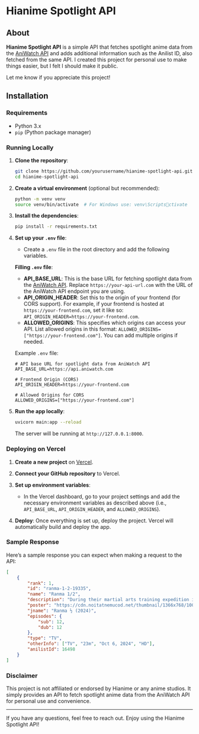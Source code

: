 
# Hianime Spotlight API

## About
**Hianime Spotlight API** is a simple API that fetches spotlight anime data from the [AniWatch API](https://github.com/ghoshRitesh12/aniwatch-api) and adds additional information such as the Anilist ID, also fetched from the same API. I created this project for personal use to make things easier, but I felt I should make it public. 

Let me know if you appreciate this project!

## Installation

### Requirements
- Python 3.x
- `pip` (Python package manager)

### Running Locally

1. **Clone the repository**:
   ```bash
   git clone https://github.com/yourusername/hianime-spotlight-api.git
   cd hianime-spotlight-api
   ```

2. **Create a virtual environment** (optional but recommended):
   ```bash
   python -m venv venv
   source venv/bin/activate  # For Windows use: venv\Scriptsctivate
   ```

3. **Install the dependencies**:
   ```bash
   pip install -r requirements.txt
   ```

4. **Set up your `.env` file**:
   - Create a `.env` file in the root directory and add the following variables.

   **Filling `.env` file**:
   - **API_BASE_URL**: This is the base URL for fetching spotlight data from the [AniWatch API](https://github.com/ghoshRitesh12/aniwatch-api). Replace `https://your-api-url.com` with the URL of the AniWatch API endpoint you are using.
   - **API_ORIGIN_HEADER**: Set this to the origin of your frontend (for CORS support). For example, if your frontend is hosted at `https://your-frontend.com`, set it like so: `API_ORIGIN_HEADER=https://your-frontend.com`.
   - **ALLOWED_ORIGINS**: This specifies which origins can access your API. List allowed origins in this format: `ALLOWED_ORIGINS=["https://your-frontend.com"]`. You can add multiple origins if needed.

   Example `.env` file:
   ```env
   # API base URL for spotlight data from AniWatch API
   API_BASE_URL=https://api.aniwatch.com

   # Frontend Origin (CORS)
   API_ORIGIN_HEADER=https://your-frontend.com

   # Allowed Origins for CORS
   ALLOWED_ORIGINS=["https://your-frontend.com"]
   ```

5. **Run the app locally**:
   ```bash
   uvicorn main:app --reload
   ```

   The server will be running at `http://127.0.0.1:8000`.

### Deploying on Vercel

1. **Create a new project** on [Vercel](https://vercel.com).
2. **Connect your GitHub repository** to Vercel.
3. **Set up environment variables**:
   - In the Vercel dashboard, go to your project settings and add the necessary environment variables as described above (i.e., `API_BASE_URL`, `API_ORIGIN_HEADER`, and `ALLOWED_ORIGINS`).

4. **Deploy**: Once everything is set up, deploy the project. Vercel will automatically build and deploy the app.

### Sample Response

Here’s a sample response you can expect when making a request to the API:

```json
[
    {
        "rank": 1,
        "id": "ranma-1-2-19335",
        "name": "Ranma 1/2",
        "description": "During their martial arts training expedition in China, Ranma Saotome and his father Genma suffered an accident...",
        "poster": "https://cdn.noitatnemucod.net/thumbnail/1366x768/100/af1c058948079aabe09de052cc7b4261.jpg",
        "jname": "Ranma ½ (2024)",
        "episodes": {
            "sub": 12,
            "dub": 12
        },
        "type": "TV",
        "otherInfo": ["TV", "23m", "Oct 6, 2024", "HD"],
        "anilistId": 16498
    }
]
```

### Disclaimer
This project is not affiliated or endorsed by Hianime or any anime studios. It simply provides an API to fetch spotlight anime data from the AniWatch API for personal use and convenience.

---

If you have any questions, feel free to reach out. Enjoy using the Hianime Spotlight API!
